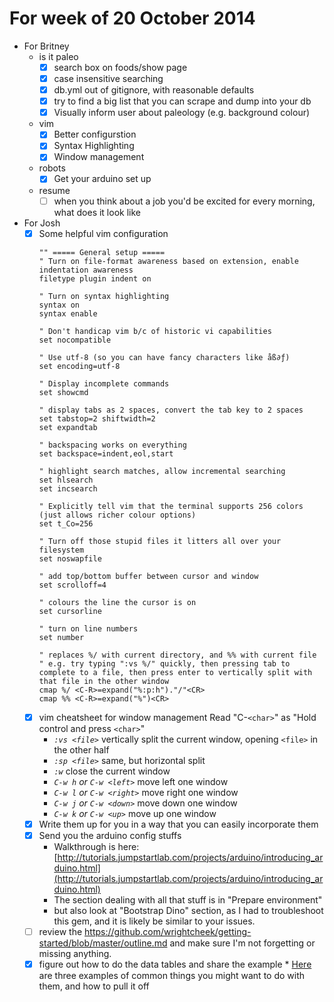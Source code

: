 # For week of 20 October 2014

* For Britney
  * is it paleo
    - [x] search box on foods/show page
    - [x] case insensitive searching
    - [x] db.yml out of gitignore, with reasonable defaults
    - [x] try to find a big list that you can scrape and dump into your db
    - [x] Visually inform user about paleology (e.g. background colour)
  * vim
    - [x] Better configurstion
    - [x] Syntax Highlighting
    - [x] Window management
  * robots
    - [x] Get your arduino set up
  * resume
    - [ ] when you think about a job you'd be excited for every morning, what does it look like

* For Josh
  - [X] Some helpful vim configuration
    ```vim
    "" ===== General setup =====
    " Turn on file-format awareness based on extension, enable indentation awareness
    filetype plugin indent on

    " Turn on syntax highlighting
    syntax on
    syntax enable

    " Don't handicap vim b/c of historic vi capabilities
    set nocompatible

    " Use utf-8 (so you can have fancy characters like åß∂ƒ)
    set encoding=utf-8

    " Display incomplete commands
    set showcmd

    " display tabs as 2 spaces, convert the tab key to 2 spaces
    set tabstop=2 shiftwidth=2
    set expandtab

    " backspacing works on everything
    set backspace=indent,eol,start

    " highlight search matches, allow incremental searching
    set hlsearch
    set incsearch

    " Explicitly tell vim that the terminal supports 256 colors (just allows richer colour options)
    set t_Co=256

    " Turn off those stupid files it litters all over your filesystem
    set noswapfile

    " add top/bottom buffer between cursor and window
    set scrolloff=4

    " colours the line the cursor is on
    set cursorline

    " turn on line numbers
    set number

    " replaces %/ with current directory, and %% with current file
    " e.g. try typing ":vs %/" quickly, then pressing tab to complete to a file, then press enter to vertically split with that file in the other window
    cmap %/ <C-R>=expand("%:p:h")."/"<CR>
    cmap %% <C-R>=expand("%")<CR>
    ```
  - [X] vim cheatsheet for window management
    Read "C-`<char>`" as "Hold control and press `<char>`"
    * *`:vs <file>`* vertically split the current window, opening `<file>` in the other half
    * *`:sp <file>`* same, but horizontal split
    * *`:w`* close the current window
    * *`C-w h` or `C-w <left>`* move left one window
    * *`C-w l` or `C-w <right>`* move right one window
    * *`C-w j` or `C-w <down>`* move down one window
    * *`C-w k` or `C-w <up>`* move up one window
  - [X] Write them up for you in a way that you can easily incorporate them
  - [X] Send you the arduino config stuffs
    * Walkthrough is here: [http://tutorials.jumpstartlab.com/projects/arduino/introducing_arduino.html](http://tutorials.jumpstartlab.com/projects/arduino/introducing_arduino.html)
    * The section dealing with all that stuff is in "Prepare environment"
    * but also look at "Bootstrap Dino" section, as I had to troubleshoot this gem, and it is likely be similar to your issues.
  - [ ] review the https://github.com/wrightcheek/getting-started/blob/master/outline.md and make sure I'm not forgetting or missing anything.
  - [X] figure out how to do the data tables and share the example
        * [Here](https://gist.github.com/JoshCheek/d2fd9b7d5b69c75ffef8) are three examples of common things you might want to do with them, and how to pull it off
